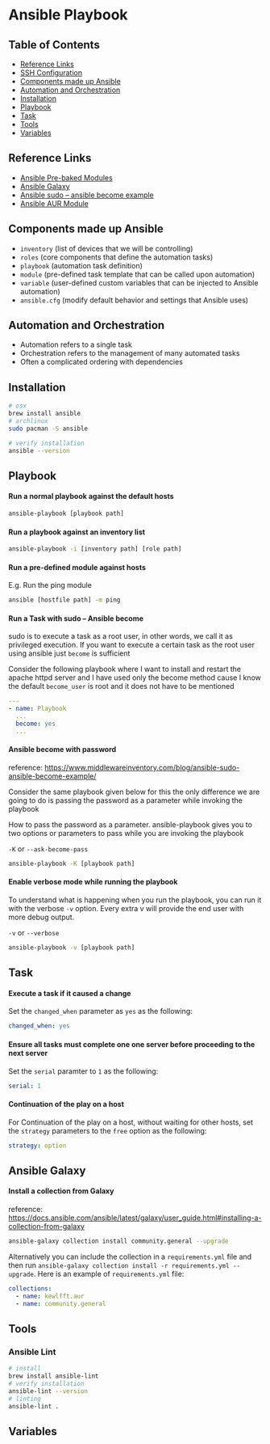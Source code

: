 # Ansible Playbook

## Table of Contents

- [Reference Links](#reference-links)
- [SSH Configuration](https://github.com/TechProber/cloud-estate/blob/master/playbooks/docs/ssh-configuration.md)
- [Components made up Ansible](#components-made-up-ansible)
- [Automation and Orchestration](#automation-and-orchestration)
- [Installation](#installation)
- [Playbook](#playbook)
- [Task](#task)
- [Tools](#tools)
- [Variables](#variables)

## Reference Links

- [Ansible Pre-baked Modules](https://docs.ansible.com/ansible/2.9/modules/modules_by_category.html)
- [Ansible Galaxy](https://galaxy.ansible.com/)
- [Ansible sudo – ansible become example](https://www.middlewareinventory.com/blog/ansible-sudo-ansible-become-example/)
- [Ansible AUR Module](https://github.com/kewlfft/ansible-aur)

## Components made up Ansible

- `inventory` (list of devices that we will be controlling)
- `roles` (core components that define the automation tasks)
- `playbook` (automation task definition)
- `module` (pre-defined task template that can be called upon automation)
- `variable` (user-defined custom variables that can be injected to Ansible automation)
- `ansible.cfg` (modify default behavior and settings that Ansible uses)

## Automation and Orchestration

- Automation refers to a single task
- Orchestration refers to the management of many automated tasks
- Often a complicated ordering with dependencies

## Installation

```bash
# osx
brew install ansible
# archlinux
sudo pacman -S ansible

# verify installation
ansible --version
```

## Playbook

#### Run a normal playbook against the default hosts

```bash
ansible-playbook [playbook path]
```

#### Run a playbook against an inventory list

```bash
ansible-playbook -i [inventory path] [role path]
```

#### Run a pre-defined module against hosts

E.g. Run the ping module

```bash
ansible [hostfile path] -m ping
```

#### Run a Task with sudo – Ansible become

sudo is to execute a task as a root user, in other words, we call it as privileged execution. If you want to execute a certain task as the root user using ansible just `become` is sufficient

Consider the following playbook where I want to install and restart the apache httpd server and I have used only the become method cause I know the default `become_user` is root and it does not have to be mentioned

```yaml
---
- name: Playbook
  ...
  become: yes
  ...
```

#### Ansible become with password

reference: https://www.middlewareinventory.com/blog/ansible-sudo-ansible-become-example/

Consider the same playbook given below for this the only difference we are going to do is passing the password as a parameter while invoking the playbook

How to pass the password as a parameter. ansible-playbook gives you to two options or parameters to pass while you are invoking the playbook

`-K` or `--ask-become-pass`

```bash
ansible-playbook -K [playbook path]
```

#### Enable verbose mode while running the playbook

To understand what is happening when you run the playbook, you can run it with the verbose `-v` option. Every extra v will provide the end user with more debug output.

`-v` or `--verbose`

```bash
ansible-playbook -v [playbook path]
```

## Task

#### Execute a task if it caused a change

Set the `changed_when` parameter as `yes` as the following:

```yaml
changed_when: yes
```

#### Ensure all tasks must complete one one server before proceeding to the next server

Set the `serial` paramter to `1` as the following:

```yaml
serial: 1
```

#### Continuation of the play on a host

For Continuation of the play on a host, without waiting for other hosts, set the `strategy` parameters to the `free` option as the following:

```yaml
strategy: option
```

## Ansible Galaxy

#### Install a collection from Galaxy

reference: https://docs.ansible.com/ansible/latest/galaxy/user_guide.html#installing-a-collection-from-galaxy

```bash
ansible-galaxy collection install community.general --upgrade
```

Alternatively you can include the collection in a `requirements.yml` file and then run `ansible-galaxy collection install -r requirements.yml --upgrade`. Here is an example of `requirements.yml` file:

```yaml
collections:
  - name: kewlfft.aur
  - name: community.general
```

## Tools

### Ansible Lint

```bash
# install
brew install ansible-lint
# verify installation
ansible-lint --version
# linting
ansible-lint .
```

## Variables
